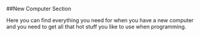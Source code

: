 ##New Computer Section

Here you can find everything you need for when you have a new computer and you need to get all that hot stuff you like to use when programming.

